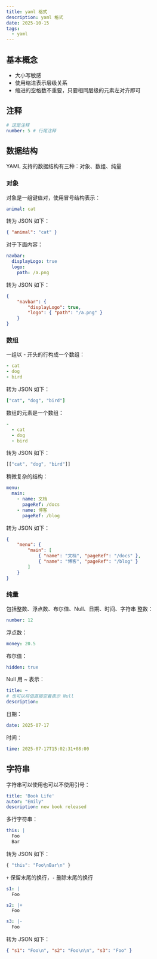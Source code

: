 ```yaml
---
title: yaml 格式
description: yaml 格式
date: 2025-10-15
tags:
  - yaml
---
```

## 基本概念
- 大小写敏感
- 使用缩进表示层级关系
- 缩进的空格数不重要，只要相同层级的元素左对齐即可
## 注释
```yaml
# 这是注释
number: 5 # 行尾注释
```
## 数据结构
YAML 支持的数据结构有三种：对象、数组、纯量
### 对象
对象是一组键值对，使用冒号结构表示：
```yaml
animal: cat
```
转为 JSON 如下：
```json
{ "animal": "cat" }
```
对于下面内容：
```yaml
navbar:
  displayLogo: true
  logo:
    path: /a.png
```
转为 JSON 如下：
```json
{
    "navbar": {
        "displayLogo": true,
        "logo": { "path": "/a.png" }
    }
}
```
### 数组
一组以 - 开头的行构成一个数组：
```yaml
- cat
- dog
- bird
```
转为 JSON 如下：
```yaml
["cat", "dog", "bird"]
```
数组的元素是一个数组：
```yaml
-
  - cat
  - dog
  - bird
```
转为 JSON 如下：
```js
[["cat", "dog", "bird"]]
```
稍微复杂的结构：
```yaml
menu:
  main:
    - name: 文档
      pageRef: /docs
    - name: 博客
      pageRef: /blog
```
转为 JSON 如下：
```json
{
    "menu": {
        "main": [
            { "name": "文档", "pageRef": "/docs" },
            { "name": "博客", "pageRef": "/blog" }
        ]
    }
}
```
### 纯量
包括整数、浮点数、布尔值、Null、日期、时间、字符串
整数：
```yaml
number: 12
```
浮点数：
```yaml
money: 20.5
```
布尔值：
```yaml
hidden: true
```
Null 用 ~ 表示：
```yaml
title: ~
# 也可以将值直接空着表示 Null
description:
```
日期：
```yaml
date: 2025-07-17
```
时间：
```yaml
time: 2025-07-17T15:02:31+08:00
```
## 字符串
字符串可以使用也可以不使用引号：
```yaml
title: 'Book Life'
autor: "Emily"
description: new book released
```
多行字符串：
```yaml
this: |
  Foo
  Bar
```
转为 JSON 如下：
```js
{ "this": "Foo\nBar\n" }
```
`+` 保留末尾的换行，`-` 删除末尾的换行
```yaml
s1: |
  Foo

s2: |+
  Foo

s3: |-
  Foo
```
转为 JSON 如下：
```json
{ "s1": "Foo\n", "s2": "Foo\n\n", "s3": "Foo" }
```